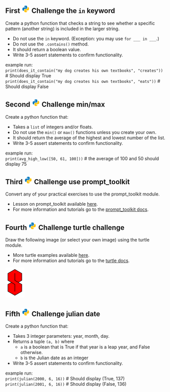 ## First ![python.png](https://github.com/python-can-define-radio/python-course/blob/main/resources/misc/python.png?raw=true)   Challenge the `in` keyword

Create a python function that checks a string to see whether a specific pattern (another string) is included in the larger string.
   - Do not use the `in` keyword. (Exception: you may use `for ___ in ___`.)
   - Do not use the `.contains()` method.
   - It should return a boolean value.
   - Write 3-5 assert statements to confirm functionality.

example run:  
`print(does_it_contain("my dog creates his own textbooks", "creates"))`  # Should display True  
`print(does_it_contain("my dog creates his own textbooks", "eats"))`  # Should display False

## Second ![python.png](https://github.com/python-can-define-radio/python-course/blob/main/resources/misc/python.png?raw=true) Challenge min/max

Create a python function that:
   - Takes a `list` of integers and/or floats.
   - Do not use the `min()` or `max()` functions unless you create your own.
   - It should return the average of the highest and lowest number of the list.
   - Write 3-5 assert statements to confirm functionality.

example run:  
`print(avg_high_low([50, 61, 100]))`   # the average of 100 and 50 should display 75

## Third ![python.png](https://github.com/python-can-define-radio/python-course/blob/main/resources/misc/python.png?raw=true) Challenge use prompt_toolkit


Convert any of your practical exercises to use the prompt_toolkit module.
   - Lesson on prompt_toolkit available [here](https://github.com/python-can-define-radio/python-course/blob/main/classroom_activities/Ch02_Advanced/02_prompt_toolkit.md).
   - For more information and tutorials go to the [prompt_toolkit docs](https://python-prompt-toolkit.readthedocs.io/en/master/pages/getting_started.html#getting-started).

## Fourth ![python.png](https://github.com/python-can-define-radio/python-course/blob/main/resources/misc/python.png?raw=true) Challenge turtle challenge


Draw the following image (or select your own image) using the turtle module.
   - More turtle examples available [here](https://github.com/python-can-define-radio/python-course/tree/main/classroom_activities/Ch03_Misc_examples/turtle_ex).
   - For more information and tutorials go to the [turtle docs](https://docs.python.org/3/library/turtle.html).

![python.png](https://github.com/python-can-define-radio/python-course/blob/main/resources/misc/s_challenge.png?raw=true)

## Fifth ![python.png](https://github.com/python-can-define-radio/python-course/blob/main/resources/misc/python.png?raw=true) Challenge julian date


Create a python function that:
   - Takes 3 integer parameters: year, month, day.
   - Returns a tuple `(a, b)` where
     - `a` is a boolean that is True if that year is a leap year, and False otherwise.
     - `b` is the Julian date as an integer
   - Write 3-5 assert statements to confirm functionality.

example run:  
`print(julian(2000, 6, 16))`  # Should display (True, 137)
`print(julian(2001, 6, 16))`  # Should display (False, 136)
